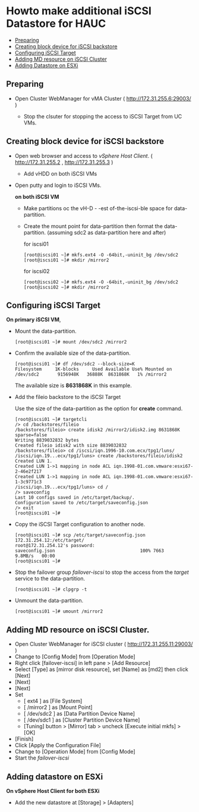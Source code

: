 # Howto make additional iSCSI Datastore for HAUC

- [Preparing](#preparing)
- [Creating block device for iSCSI backstore](#creating-block-device-for-iscsi-backstore)
- [Configuring iSCSI Target](#configuring-iscsi-target)
- [Adding MD resource on iSCSI Cluster](#adding-md-resource-on-iscsi-cluster)
- [Adding Datastore on ESXi](#adding-datastore-on-esxi)

## Preparing

- Open Cluster WebManager for vMA Cluster ( http://172.31.255.6:29003/ )

  - Stop the clsuter for stopping the access to iSCSI Target from UC VMs.

## Creating block device for iSCSI backstore

- Open web browser and access to *vSphere Host Client*. ( http://172.31.255.2 , http://172.31.255.3 )

  - Add vHDD on both iSCSI VMs

- Open putty and login to iSCSI VMs.

  **on both iSCSI VM**
  - Make partitions oc the vH-D  - -est of-the-iscsi-ble space for data-partition.
  - Create the mount point for data-partition then format the data-partition. (assuming sdc2 as data-partition here and after)


	for iscsi01

		[root@iscsi01 ~]# mkfs.ext4 -O -64bit,-uninit_bg /dev/sdc2
		[root@iscsi01 ~]# mkdir /mirror2

	for iscsi02

		[root@iscsi02 ~]# mkfs.ext4 -O -64bit,-uninit_bg /dev/sdc2
		[root@iscsi02 ~]# mkdir /mirror2

## Configuring iSCSI Target

  **On primary iSCSI VM**,
  - Mount the data-partition.

		[root@iscsi01 ~]# mount /dev/sdc2 /mirror2

  - Confirm the available size of the data-partition.

		[root@iscsi01 ~]# df /dev/sdc2 --block-size=K
		Filesystem     1K-blocks     Used Available Use% Mounted on
		/dev/sdc2       9156948K   36888K  8631868K   1% /mirror2

	The available size is **8631868K** in this example.

  - Add the fileio backstore to the iSCSI Target

	Use the size of the data-partition as the option for **create** command.

		[root@iscsi01 ~]# targetcli
		/> cd /backstores/fileio
		/backstores/fileio> create idisk2 /mirror2/idisk2.img 8631868K sparse=false
		Writing 8839032832 bytes
		Created fileio idisk2 with size 8839032832
		/backstores/fileio> cd /iscsi/iqn.1996-10.com.ecx/tpg1/luns/
		/iscsi/iqn.19...ecx/tpg1/luns> create /backstores/fileio/idisk2
		Created LUN 1.
		Created LUN 1->1 mapping in node ACL iqn.1998-01.com.vmware:esxi67-2-46e2f217
		Created LUN 1->1 mapping in node ACL iqn.1998-01.com.vmware:esxi67-1-3c9771c3
		/iscsi/iqn.19...ecx/tpg1/luns> cd /
		/> saveconfig
		Last 10 configs saved in /etc/target/backup/.
		Configuration saved to /etc/target/saveconfig.json
		/> exit
		[root@iscsi01 ~]#

  - Copy the iSCSI Target configuration to another node.

		[root@iscsi01 ~]# scp /etc/target/saveconfig.json 172.31.254.12:/etc/target/
		root@172.31.254.12's password:
		saveconfig.json                                100% 7663     9.8MB/s   00:00
		[root@iscsi01 ~]#

  - Stop the failover group *failover-iscsi* to stop the access from the *target* service to the data-partition.

		[root@iscsi01 ~]# clpgrp -t

  - Unmount the data-partition.

		[root@iscsi01 ~]# umount /mirror2

## Adding MD resource on iSCSI Cluster.

- Open Cluster WebManager for iSCSI cluster ( http://172.31.255.11:29003/ )
- Change to [Config Mode] from [Operation Mode]
- Right click [failover-iscsi] in left pane > [Add Resource]
- Select [Type] as [mirror disk resource], set [Name] as [md2] then click [Next]
- [Next]
- [Next]
- Set
  - [ ext4 ] as [File System] 
  - [ /mirror2 ] as [Mount Point]
  - [ /dev/sdc2 ] as [Data Partition Device Name]
  - [ /dev/sdc1 ] as [Cluster Partition Device Name]
  - [Tuning] button > [Mirror] tab > uncheck [Execute initial mkfs] > [OK]
- [Finish]
- Click [Apply the Configuration File]
- Change to [Operation Mode] from [Config Mode]
- Start the *failover-iscsi*

## Adding datastore on ESXi
**On vSphere Host Client for both ESXi**
- Add the new datastore at [Storage] > [Adapters]
